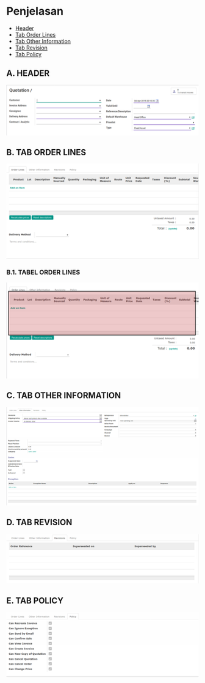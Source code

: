 # Penjelasan


* [Header](#header)
* [Tab Order Lines](#tab-order-lines)
* [Tab Other Information](#tab-other-information)
* [Tab Revision](#tab-revision)
* [Tab Policy](#tab-policy)


## <a name="header">A. HEADER</a>

![](../../img/sales-order/penjelasan-header.png)

## <a name="tab-order-lines">B. TAB ORDER LINES</a>

![](../../img/sales-order/penjelasan-tab-order-lines.png)

### <a name="tabel-order-lines">B.1. TABEL ORDER LINES</a>

![](../../img/sales-order/penjelasan-tabel-order-lines.png)

## <a name="tab-other-information">C. TAB OTHER INFORMATION</a>

![](../../img/sales-order/penjelasan-tab-other-information.png)

## <a name="tab-revision">D. TAB REVISION</a>

![](../../img/sales-order/penjelasan-tab-revision.png)

## <a name="tab-policy">E. TAB POLICY</a>

![](../../img/sales-order/penjelasan-tab-policy.png)
